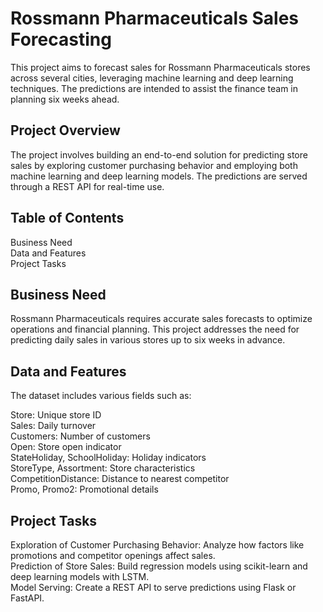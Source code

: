 # Rossmann Pharmaceuticals Sales Forecasting
This project aims to forecast sales for Rossmann Pharmaceuticals stores across several cities, leveraging machine learning and deep learning techniques. The predictions are intended to assist the finance team in planning six weeks ahead.

## Project Overview
The project involves building an end-to-end solution for predicting store sales by exploring customer purchasing behavior and employing both machine learning and deep learning models. The predictions are served through a REST API for real-time use.

## Table of Contents
Business Need  
Data and Features  
Project Tasks  
## Business Need
Rossmann Pharmaceuticals requires accurate sales forecasts to optimize operations and financial planning. This project addresses the need for predicting daily sales in various stores up to six weeks in advance.

## Data and Features
The dataset includes various fields such as:  

Store: Unique store ID  
Sales: Daily turnover  
Customers: Number of customers  
Open: Store open indicator  
StateHoliday, SchoolHoliday: Holiday indicators  
StoreType, Assortment: Store characteristics  
CompetitionDistance: Distance to nearest competitor  
Promo, Promo2: Promotional details  
## Project Tasks
Exploration of Customer Purchasing Behavior: Analyze how factors like promotions and competitor openings affect sales.  
Prediction of Store Sales: Build regression models using scikit-learn and deep learning models with LSTM.  
Model Serving: Create a REST API to serve predictions using Flask or FastAPI.

